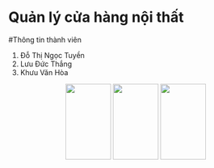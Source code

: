 # Quản lý cửa hàng nội thất

#Thông tin thành viên

1. Đỗ Thị Ngọc Tuyền
2. Lưu Đức Thắng
3. Khưu Văn Hòa

<div style="text-align:center">
   <img src="https://github.com/PTPM-T5-A204-FurnitureStore/QuanLyNoiThat/assets/92535502/588b234a-6a1b-4819-94e6-fa74243e1ce2" width = 90px, height = 150px, style = "margin-left = 70px" />
   <img src="https://github.com/PTPM-T5-A204-FurnitureStore/QuanLyNoiThat/assets/92535502/ed9aa603-441f-42c7-bf48-a2a83c7f6155" width = 90px, height = 150px, style = "margin-left = 20px" />
   <img src="https://github.com/PTPM-T5-A204-FurnitureStore/QuanLyNoiThat/assets/92535502/05bb40fb-83af-4b3e-95b2-d89d03535381" width = 90px, height = 150px, style = "margin-left = 20px" />
</div>




